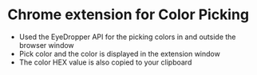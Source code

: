 # Chrome extension for Color Picking
- Used the EyeDropper API for the picking colors in and outside the browser window
- Pick color and the color is displayed in the extension window
- The color HEX value is also copied to your clipboard